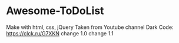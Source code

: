 # Awesome-ToDoList
Make with html, css, jQuery
Taken from Youtube channel Dark Code: https://clck.ru/G7XKN 
change 1.0
change 1.1